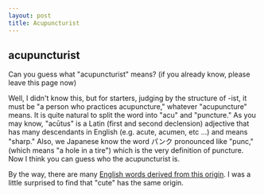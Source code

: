 ```yaml
---
layout: post
title: Acupuncturist
---
```


## acupuncturist
Can you guess what "acupuncturist" means? (if you already know, please leave this page now)

Well, I didn't know this, but for starters, judging by the structure of -ist, it must be "a person who practices acupuncture," whatever "acupuncture" means. It is quite natural to split the word into "acu" and "puncture." As you may know, "acūtus" is a Latin (first and second declension) adjective that has many descendants in English (e.g. acute, acumen, etc ...) and means "sharp." Also, we Japanese know the word パンク pronounced like "punc," (which means "a hole in a tire") which is the very definition of puncture. Now I think you can guess who the acupuncturist is.

By the way, there are many [English words derived from this origin](https://wordinfo.info/unit/2374/page:1). I was a little surprised to find that "cute" has the same origin.
